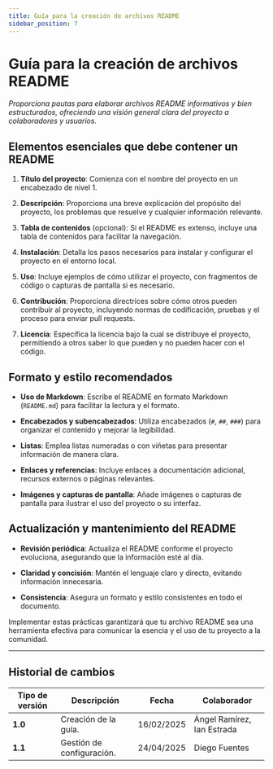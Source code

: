 ```yaml
---
title: Guía para la creación de archivos README
sidebar_position: 7
---
```


# Guía para la creación de archivos README

_Proporciona pautas para elaborar archivos README informativos y bien estructurados, ofreciendo una visión general clara del proyecto a colaboradores y usuarios._

## Elementos esenciales que debe contener un README

1. **Título del proyecto**: Comienza con el nombre del proyecto en un encabezado de nivel 1.

2. **Descripción**: Proporciona una breve explicación del propósito del proyecto, los problemas que resuelve y cualquier información relevante.

3. **Tabla de contenidos** (opcional): Si el README es extenso, incluye una tabla de contenidos para facilitar la navegación.

4. **Instalación**: Detalla los pasos necesarios para instalar y configurar el proyecto en el entorno local.

5. **Uso**: Incluye ejemplos de cómo utilizar el proyecto, con fragmentos de código o capturas de pantalla si es necesario.

6. **Contribución**: Proporciona directrices sobre cómo otros pueden contribuir al proyecto, incluyendo normas de codificación, pruebas y el proceso para enviar pull requests.

7. **Licencia**: Especifica la licencia bajo la cual se distribuye el proyecto, permitiendo a otros saber lo que pueden y no pueden hacer con el código.

## Formato y estilo recomendados

- **Uso de Markdown**: Escribe el README en formato Markdown (`README.md`) para facilitar la lectura y el formato.

- **Encabezados y subencabezados**: Utiliza encabezados (`#`, `##`, `###`) para organizar el contenido y mejorar la legibilidad.

- **Listas**: Emplea listas numeradas o con viñetas para presentar información de manera clara.

- **Enlaces y referencias**: Incluye enlaces a documentación adicional, recursos externos o páginas relevantes.

- **Imágenes y capturas de pantalla**: Añade imágenes o capturas de pantalla para ilustrar el uso del proyecto o su interfaz.

## Actualización y mantenimiento del README

- **Revisión periódica**: Actualiza el README conforme el proyecto evoluciona, asegurando que la información esté al día.

- **Claridad y concisión**: Mantén el lenguaje claro y directo, evitando información innecesaria.

- **Consistencia**: Asegura un formato y estilo consistentes en todo el documento.

Implementar estas prácticas garantizará que tu archivo README sea una herramienta efectiva para comunicar la esencia y el uso de tu proyecto a la comunidad.

---

## Historial de cambios

| **Tipo de versión** | **Descripción** | **Fecha**  | **Colaborador** |
| ------------------- | --------------- | ---------- | --------------- |
| **1.0** |  Creación de la guía. | 16/02/2025 | Ángel Ramírez, Ian Estrada |
| **1.1** |  Gestión de configuración.  | 24/04/2025 | Diego Fuentes |